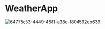 # WeatherApp

![64775c33-4449-4581-a38e-f804592eb639](https://user-images.githubusercontent.com/76557196/227720038-61efe13f-293d-4273-85ef-81f918fedd62.jpg)

